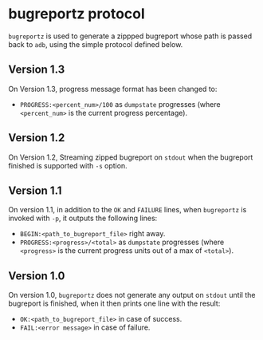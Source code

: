 # bugreportz protocol

`bugreportz` is used to generate a zippped bugreport whose path is passed back to `adb`, using
the simple protocol defined below.

## Version 1.3
On Version 1.3, progress message format has been changed to:

- `PROGRESS:<percent_num>/100` as `dumpstate` progresses (where `<percent_num>` is the current
progress percentage).

## Version 1.2
On Version 1.2, Streaming zipped bugreport on `stdout` when the bugreport finished is supported
with `-s` option.

## Version 1.1
On version 1.1, in addition to the `OK` and `FAILURE` lines, when `bugreportz` is invoked with
`-p`, it outputs the following lines:

- `BEGIN:<path_to_bugreport_file>` right away.
- `PROGRESS:<progress>/<total>` as `dumpstate` progresses (where `<progress>` is the current
progress units out of a max of `<total>`).

## Version 1.0
On version 1.0, `bugreportz` does not generate any output on `stdout` until the bugreport is
finished, when it then prints one line with the result:

- `OK:<path_to_bugreport_file>` in case of success.
- `FAIL:<error message>` in case of failure.

